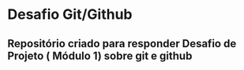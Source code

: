 # Desafio Git/Github
## Repositório criado para responder Desafio de Projeto ( Módulo 1) sobre git e github 


